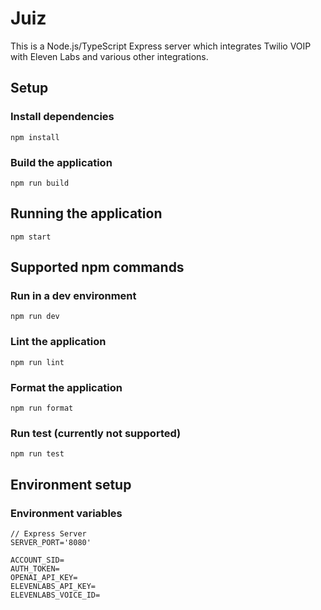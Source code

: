 # Juiz

This is a Node.js/TypeScript Express server which integrates Twilio VOIP with Eleven Labs and various other integrations.

## Setup

### Install dependencies

```
npm install
```

### Build the application

```
npm run build
```

## Running the application

```
npm start
```

## Supported npm commands

### Run in a dev environment

```
npm run dev
```

### Lint the application

```
npm run lint
```

### Format the application

```
npm run format
```

### Run test (currently not supported)

```
npm run test
```

## Environment setup

### Environment variables

```
// Express Server
SERVER_PORT='8080'

ACCOUNT_SID=
AUTH_TOKEN=
OPENAI_API_KEY=
ELEVENLABS_API_KEY=
ELEVENLABS_VOICE_ID=
```